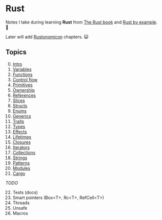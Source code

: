 # Rust

Notes I take during learning **Rust** from [The Rust book](https://doc.rust-lang.org/stable/book/)
and [Rust by example](https://doc.rust-lang.org/rust-by-example/). 🦀

Later will add [Rustonomicon](https://doc.rust-lang.org/stable/nomicon/) chapters. 🙀

## Topics

0. [Intro](md/00_intro.md)
1. [Variables](md/01_variables.md)
2. [Functions](md/02_functions.md)
3. [Control flow](md/03_control_flow.md)
4. [Primitives](md/04_primitives.md)
5. [Ownership](md/05_ownership.md)
6. [References](md/06_references.md)
7. [Slices](md/07_slices.md)
8. [Structs](md/08_structs.md)
9. [Enums](md/09_enums.md)
10. [Generics](md/10_generics.md)
11. [Traits](md/11_traits.md)
12. [Types](md/12_types.md)
13. [Effects](md/13_effects.md)
14. [Lifetimes](md/14_lifetimes.md)
15. [Closures](md/15_closures.md)
16. [Iterators](md/16_iterators.md)
17. [Collections](md/17_collections.md)
18. [Strings](md/18_strings.md)
19. [Patterns](md/19_patterns.md)
20. [Modules](md/20_modules.md)
21. [Cargo](md/21_cargo.md)

_TODO_

22. Tests (docs)
23. Smart pointers (Box\<T\>, Rc\<T\>, RefCell\<T\>)
24. Threads
25. Unsafe
26. Macros
